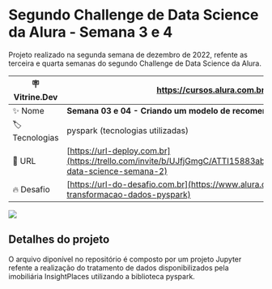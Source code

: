 # Segundo Challenge de Data Science da Alura - Semana 3 e 4

Projeto realizado na segunda semana de dezembro de 2022, refente as terceira e quarta semanas do segundo Challenge de Data Science da Alura.

| :placard: Vitrine.Dev |https://cursos.alura.com.br/vitrinedev/marceloviana1991|
| -------------  | --- |
| :sparkles: Nome        | **Semana 03 e 04 - Criando um modelo de recomendação com PySpark**
| :label: Tecnologias | pyspark (tecnologias utilizadas)
| :rocket: URL         | [https://url-deploy.com.br](https://trello.com/invite/b/UJfjGmgC/ATTI15883abdf3d47dfb42a6ce05434134bd316FF23B/challenge-data-science-semana-2)
| :fire: Desafio     | [https://url-do-desafio.com.br](https://www.alura.com.br/challenges/data-science-2/semana-01-transformacao-dados-pyspark)

<!-- Inserir imagem com a #vitrinedev ao final do link -->
![](https://images-ext-2.discordapp.net/external/RdqsekfuU998Azm8rNiZ-KI5RHhsIVkIP8EvAfLSwNg/https/opengraph.githubassets.com/1b8dfe89c7233513a4b8f33af674d51a688c4101d16cc1e46b6d986aece56f60/marceloviana1991/--Challenge-2-Data-Science_Projeto2d4-#vitrinedev)

## Detalhes do projeto

O arquivo diponível no repositório é composto por um projeto Jupyter refente a realização do tratamento de dados disponibilizados pela imobiliária InsightPlaces utilizando a biblioteca pyspark.
